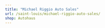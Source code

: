```yaml
---
title: "Michael Riggio Auto Sales"
url: /saint-louis/michael-riggio-auto-sales/
shop: Autohaus
---
```

